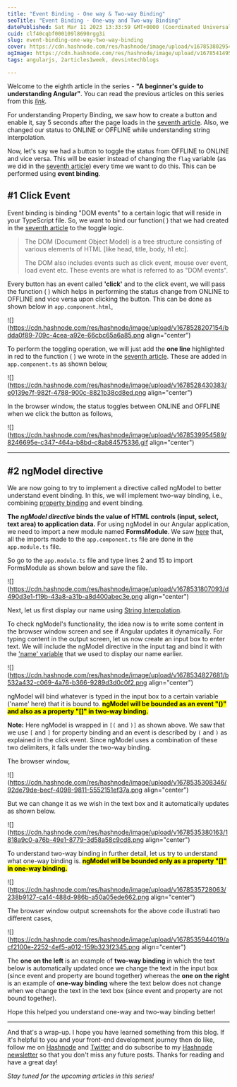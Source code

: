 ```yaml
---
title: "Event Binding - One way & Two-way Binding"
seoTitle: "Event Binding - One-way and Two-way Binding"
datePublished: Sat Mar 11 2023 13:33:59 GMT+0000 (Coordinated Universal Time)
cuid: clf40cqbf000109l8690rgg3i
slug: event-binding-one-way-two-way-binding
cover: https://cdn.hashnode.com/res/hashnode/image/upload/v1678538029543/1573b84d-5069-43a1-b30e-e45402d97a88.jpeg
ogImage: https://cdn.hashnode.com/res/hashnode/image/upload/v1678541495970/08275f5d-fa71-4d03-b310-fd34b434f772.jpeg
tags: angularjs, 2articles1week, devsintechblogs

---
```


Welcome to the eighth article in the series - **"A beginner's guide to understanding Angular"**. You can read the previous articles on this series from this [*link*](https://rakshaa.hashnode.dev/series/beginner-angular)*.*

For understanding Property Binding, we saw how to create a button and enable it, say 5 seconds after the page loads in the [seventh article](https://rakshaa.hashnode.dev/data-binding-string-interpolation-property-binding). Also, we changed our status to ONLINE or OFFLINE while understanding string interpolation.

Now, let's say we had a button to toggle the status from OFFLINE to ONLINE and vice versa. This will be easier instead of changing the `flag` variable (as we did in the [seventh article](https://rakshaa.hashnode.dev/data-binding-string-interpolation-property-binding)) every time we want to do this. This can be performed using **event binding**.

## #1 Click Event

Event binding is binding "DOM events" to a certain logic that will reside in your TypeScript file. So, we want to bind our function( ) that we had created in the [seventh article](https://rakshaa.hashnode.dev/data-binding-string-interpolation-property-binding) to the toggle logic.

> The DOM (Document Object Model) is a tree structure consisting of various elements of HTML \[like head, title, body, h1 etc\].
> 
> The DOM also includes events such as click event, mouse over event, load event etc. These events are what is referred to as "DOM events".

Every button has an event called **'click'** and to the click event, we will pass the function ( ) which helps in performing the status change from ONLINE to OFFLINE and vice versa upon clicking the button. This can be done as shown below in `app.component.html`,

![](https://cdn.hashnode.com/res/hashnode/image/upload/v1678528207154/bdda0f89-709c-4cea-a92e-66cbc65a6a85.png align="center")

To perform the toggling operation, we will just add the **one line** highlighted in red to the function ( ) we wrote in the [seventh article](https://rakshaa.hashnode.dev/data-binding-string-interpolation-property-binding). These are added in `app.component.ts` as shown below,

![](https://cdn.hashnode.com/res/hashnode/image/upload/v1678528430383/e0139e7f-982f-4788-900c-8821b38cd8ed.png align="center")

In the browser window, the status toggles between ONLINE and OFFLINE when we click the button as follows,

![](https://cdn.hashnode.com/res/hashnode/image/upload/v1678539954589/8246695e-c347-464a-b8bd-c8ab84575336.gif align="center")

---

## #2 ngModel directive

We are now going to try to implement a directive called ngModel to better understand event binding. In this, we will implement two-way binding, i.e., combining [property binding](https://rakshaa.hashnode.dev/data-binding-string-interpolation-property-binding#heading-2-property-binding) and event binding.

**The *ngModel directive* binds the value of HTML controls (input, select, text area) to application data.** For using ngModel in our Angular application, we need to import a new module named **FormsModule**. We saw [here](https://rakshaa.hashnode.dev/angular-and-typescript-whats-the-relation#heading-explaining-the-app-module) that, all the imports made to the `app.component.ts` file are done in the `app.module.ts` file.

So go to the `app.module.ts` file and type lines 2 and 15 to import FormsModule as shown below and save the file.

![](https://cdn.hashnode.com/res/hashnode/image/upload/v1678531807093/d490d3e1-f19b-43a8-a31b-a8d400abec3e.png align="center")

Next, let us first display our name using [String Interpolation](https://rakshaa.hashnode.dev/data-binding-string-interpolation-property-binding#heading-1-string-interpolation).

To check ngModel's functionality, the idea now is to write some content in the browser window screen and see if Angular updates it dynamically. For typing content in the output screen, let us now create an input box to enter text. We will include the ngModel directive in the input tag and bind it with the ['name' variable](https://rakshaa.hashnode.dev/data-binding-string-interpolation-property-binding#heading-1-string-interpolation) that we used to display our name earlier.

![](https://cdn.hashnode.com/res/hashnode/image/upload/v1678534827681/b532a432-c069-4a76-b366-9289d3d0c0f2.png align="center")

ngModel will bind whatever is typed in the input box to a certain variable ('name' here) that it is bound to. **<mark>ngModel will be bounded as an event "()" and also as a property "[]" in two-way binding.</mark>**

**Note:** Here ngModel is wrapped in `[(` and `)]` as shown above. We saw that we use `[` and `]` for property binding and an event is described by `(` and `)` as explained in the click event. Since ngModel uses a combination of these two delimiters, it falls under the two-way binding.

The browser window,

![](https://cdn.hashnode.com/res/hashnode/image/upload/v1678535308346/92de79de-becf-4098-9811-5552151ef37a.png align="center")

But we can change it as we wish in the text box and it automatically updates as shown below.

![](https://cdn.hashnode.com/res/hashnode/image/upload/v1678535380163/1818a9c0-a76b-49e1-8779-3d58a58c9cd8.png align="center")

To understand two-way binding in further detail, let us try to understand what one-way binding is. **<mark>ngModel will be bounded only as a property "[]" in one-way binding.</mark>**

![](https://cdn.hashnode.com/res/hashnode/image/upload/v1678535728063/238b9127-ca14-488d-986b-a50a05ede662.png align="center")

The browser window output screenshots for the above code illustrati two different cases,

![](https://cdn.hashnode.com/res/hashnode/image/upload/v1678535944019/acf2100e-2252-4ef5-a012-159b323f2345.png align="center")

The **one on the left** is an example of **two-way binding** in which the text below is automatically updated once we change the text in the input box (since event and property are bound together) whereas the **one on the right** is an example of **one-way binding** where the text below does not change when we change the text in the text box (since event and property are not bound together).

Hope this helped you understand one-way and two-way binding better!

---

And that's a wrap-up. I hope you have learned something from this blog. If it's helpful to you and your front-end development journey then do like, follow me on [Hashnode](https://hashnode.com/@rakshaa) and [Twitter](https://twitter.com/TheRakshaa) and do subscribe to my [Hashnode newsletter](https://rakshaa.hashnode.dev/newsletter) so that you don't miss any future posts. Thanks for reading and have a great day!

*Stay tuned for the upcoming articles in this series!*